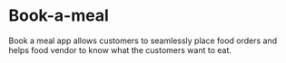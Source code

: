 # Book-a-meal
Book a meal app allows customers to seamlessly place food orders and helps food vendor to know what the customers want to eat.
